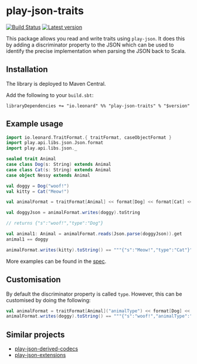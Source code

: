 # play-json-traits

[![Build Status](https://travis-ci.org/leonardehrenfried/play-json-traits.svg?branch=master)](https://travis-ci.org/leonardehrenfried/play-json-traits)
[![Latest version](https://index.scala-lang.org/leonardehrenfried/play-json-traits/play-json-traits/latest.svg)](https://index.scala-lang.org/leonardehrenfried/play-json-traits/play-json-traits)

This package allows you read and write traits using `play-json`. It does this
by adding a discriminator property to the JSON which can be used to identify
the precise implementation when parsing the JSON back to Scala.

## Installation

The library is deployed to Maven Central.

Add the following to your `build.sbt`:

```
libraryDependencies += "io.leonard" %% "play-json-traits" % "$version"
```

## Example usage

```scala
import io.leonard.TraitFormat.{ traitFormat, caseObjectFormat }
import play.api.libs.json.Json.format
import play.api.libs.json._

sealed trait Animal
case class Dog(s: String) extends Animal
case class Cat(s: String) extends Animal
case object Nessy extends Animal

val doggy = Dog("woof!")
val kitty = Cat("Meow!")

val animalFormat = traitFormat[Animal] << format[Dog] << format[Cat] << caseObjectFormat(Nessy)

val doggyJson = animalFormat.writes(doggy).toString

// returns {"s":"woof!","type":"Dog"}

val animal1: Animal = animalFormat.reads(Json.parse(doggyJson)).get
animal1 == doggy

animalFormat.writes(kitty).toString() == """{"s":"Meow!","type":"Cat"}"""

```
More examples can be found in the [spec](https://github.com/leonardehrenfried/play-json-traits/blob/master/src/test/scala/io/leonard/TraitFormatSpec.scala#L18).

## Customisation

By default the discriminator property is called `type`. However, this can
be customised by doing the following:

```scala
val animalFormat = traitFormat[Animal]("animalType") << format[Dog] << format[Cat]
animalFormat.writes(doggy).toString() == """{"s":"woof!","animalType":"Dog"}"""
```

## Similar projects

- [play-json-derived-codecs](https://github.com/julienrf/play-json-derived-codecs)
- [play-json-extensions](https://github.com/xdotai/play-json-extensions)
